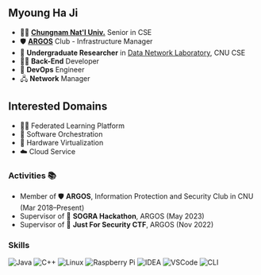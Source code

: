 ## Myoung Ha Ji

- 🧑‍🎓 **[Chungnam Nat'l Univ.](https://computer.cnu.ac.kr)** Senior in CSE
- 🛡️ **[ARGOS](https://argos.or.kr)** Club - Infrastructure Manager
- 🔬 **Undergraduate Researcher** in [Data Network Laboratory](https://dnlab.cs-cnu.org), CNU CSE
- 🧑‍💻 **Back-End** Developer
- 🧰 **DevOps** Engineer
- 🖧 **Network** Manager

## Interested Domains ##

- 👨‍🏫 Federated Learning Platform
- 💽 Software Orchestration
- 💾 Hardware Virtualization
- ☁️ Cloud Service

### Activities 📚

- Member of 🛡️ **ARGOS**, Information Protection and Security Club in CNU (Mar 2018–Present)
- Supervisor of 🏃 **SOGRA Hackathon**, ARGOS (May 2023)
- Supervisor of 🚩 **Just For Security CTF**, ARGOS (Nov 2022)

### Skills 

![Java](https://skillicons.dev/icons?i=java&theme=light)
![C++](https://skillicons.dev/icons?i=cpp)
![Linux](https://skillicons.dev/icons?i=linux)
![Raspberry Pi](https://skillicons.dev/icons?i=raspberrypi)
![IDEA](https://skillicons.dev/icons?i=idea)
![VSCode](https://skillicons.dev/icons?i=vscode)
![CLI](https://skillicons.dev/icons?i=bash)
